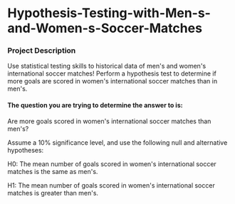 # Hypothesis-Testing-with-Men-s-and-Women-s-Soccer-Matches

### Project Description
Use statistical testing skills to historical data of men's and women's international soccer matches! Perform a hypothesis test to determine if more goals are scored in women's international soccer matches than in men's.

#### The question you are trying to determine the answer to is:

Are more goals scored in women's international soccer matches than men's?

Assume a 10% significance level, and use the following null and alternative hypotheses:

 H0: The mean number of goals scored in women's international soccer matches is the same as men's.
 
 H1: The mean number of goals scored in women's international soccer matches is greater than men's.
